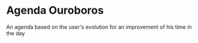 # Agenda Ouroboros
An agenda based on the user's evolution for an improvement of his time in the day
